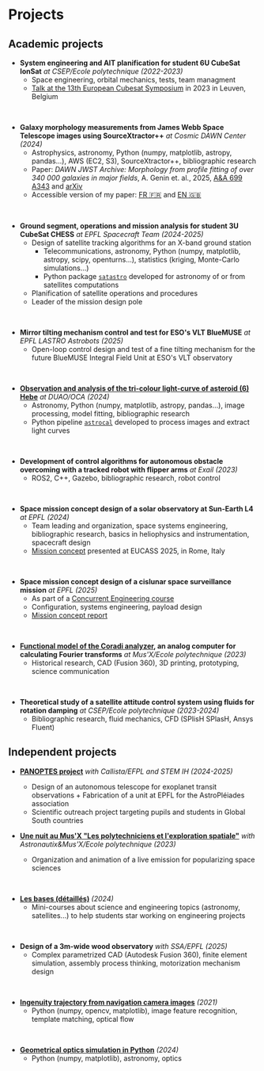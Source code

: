 # Projects

## Academic projects

* **System engineering and AIT planification for student 6U CubeSat IonSat** *at CSEP/Ecole polytechnique (2022-2023)*
  * Space engineering, orbital mechanics, tests, team managment
  * [Talk at the 13th European Cubesat Symposium](https://www.conftool.com/cubesat2023/index.php?page=browseSessions&form_session=13&presentations=hide) in 2023 in Leuven, Belgium
 
 <p> <br> </p>

* **Galaxy morphology measurements from James Webb Space Telescope images using SourceXtractor++** *at Cosmic DAWN Center (2024)*
  * Astrophysics, astronomy, Python (numpy, matplotlib, astropy, pandas...), AWS (EC2, S3), SourceXtractor++, bibliographic research
  * Paper: *DAWN JWST Archive: Morphology from profile fitting of over 340 000 galaxies in major fields*, A. Genin et. al., 2025, [A&A 699 A343](https://www.aanda.org/articles/aa/full_html/2025/07/aa55504-25/aa55504-25.html) and [arXiv](https://arxiv.org/abs/2505.21622)
  * Accessible version of my paper: [FR 🇫🇷](assets/Paper_easy-to-read_FR.pdf) and [EN 🇬🇧](assets/Paper_easy-to-read_EN.pdf)

<p> <br> </p>

* **Ground segment, operations and mission analysis for student 3U CubeSat CHESS** *at EPFL Spacecraft Team (2024-2025)*
  * Design of satellite tracking algorithms for an X-band ground station
    * Telecommunications, astronomy, Python (numpy, matplotlib, astropy, scipy, openturns...), statistics (kriging, Monte-Carlo simulations...)
    * Python package [`satastro`](https://github.com/AstroAure/satastro) developed for astronomy of or from satellites computations 
  * Planification of satellite operations and procedures
  * Leader of the mission design pole 

<p> <br> </p>

* **Mirror tilting mechanism control and test for ESO's VLT BlueMUSE** *at EPFL LASTRO Astrobots (2025)*
  * Open-loop control design and test of a fine tilting mechanism for the future BlueMUSE Integral Field Unit at ESO's VLT observatory
    
<p> <br> </p>

* **[Observation and analysis of the tri-colour light-curve of asteroid (6) Hebe](assets/Rapport_DUAO-AurelienGenin_Asteroides.pdf)** *at DUAO/OCA (2024)*
  * Astronomy, Python (numpy, matplotlib, astropy, pandas...), image processing, model fitting, bibliographic research
  * Python pipeline [`astrocal`](https://github.com/AstroAure/AstroCal) developed to process images and extract light curves
 
 <p> <br> </p>

* **Development of control algorithms for autonomous obstacle overcoming with a tracked robot with flipper arms** *at Exail (2023)*
  * ROS2, C++, Gazebo, bibliographic research, robot control
 
 <p> <br> </p>

* **Space mission concept design of a solar observatory at Sun-Earth L4** *at EPFL (2024)*
  * Team leading and organization, space systems engineering, bibliographic research, basics in heliophysics and instrumentation, spacecraft design
  * [Mission concept](assets/SOL_EUCASS_Article.pdf) presented at EUCASS 2025, in Rome, Italy
 
 <p> <br> </p>

* **Space mission concept design of a cislunar space surveillance mission** *at EPFL (2025)*
  * As part of a [Concurrent Engineering course](https://edu.epfl.ch/coursebook/fr/concurrent-engineering-of-space-missions-ENG-411)
  * Configuration, systems engineering, payload design
  * [Mission concept report](https://cdf.epfl.ch/ce_studies/2025_ENG-411)
 
<p> <br> </p>

* **[Functional model of the Coradi analyzer](https://portail.polytechnique.edu/musx/fr/lobjet-davril-2023-lanalyseur-coradi), an analog computer for calculating Fourier transforms** *at Mus'X/Ecole polytechnique (2023)*
  * Historical research, CAD (Fusion 360), 3D printing, prototyping, science communication
 
 <p> <br> </p>

* **Theoretical study of a satellite attitude control system using fluids for rotation damping** *at CSEP/Ecole polytechnique (2023-2024)*
  * Bibliographic research, fluid mechanics, CFD (SPlisH SPlasH, Ansys Fluent)

## Independent projects

* **[PANOPTES project](https://www.projectpanoptes.org/)** *with Callista/EFPL and STEM IH (2024-2025)*
  * Design of an autonomous telescope for exoplanet transit observations + Fabrication of a unit at EPFL for the AstroPléiades association
  * Scientific outreach project targeting pupils and students in Global South countries

* **[Une nuit au Mus'X "Les polytechniciens et l'exploration spatiale"](https://www.youtube.com/watch?v=Bj6o8RIyAnw)** *with Astronautix&Mus'X/Ecole polytechnique (2023)*
  * Organization and animation of a live emission for popularizing space sciences 

<p> <br> </p>

* **[Les bases (détaillés)](https://github.com/AstroAure/Les-bases-detaillees)** *(2024)*
  * Mini-courses about science and engineering topics (astronomy, satellites...) to help students star working on engineering projects
 
<p> <br> </p>

* **Design of a 3m-wide wood observatory** *with SSA/EPFL (2025)*
  * Complex parametrized CAD (Autodesk Fusion 360), finite element simulation, assembly process thinking, motorization mechanism design

<p> <br> </p>

* **[Ingenuity trajectory from navigation camera images](https://github.com/AstroAure/Ingenuity-Trajectory)** *(2021)*
  * Python (numpy, opencv, matplotlib), image feature recognition, template matching, optical flow

<p> <br> </p>

* **[Geometrical optics simulation in Python](https://github.com/AstroAure/Opticalpy)** *(2024)*
  * Python (numpy, matplotlib), astronomy, optics

